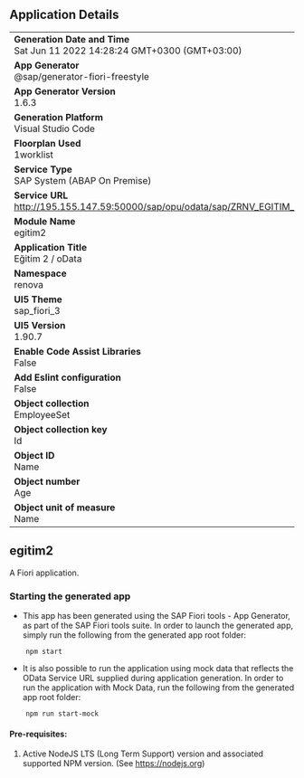 ## Application Details
|               |
| ------------- |
|**Generation Date and Time**<br>Sat Jun 11 2022 14:28:24 GMT+0300 (GMT+03:00)|
|**App Generator**<br>@sap/generator-fiori-freestyle|
|**App Generator Version**<br>1.6.3|
|**Generation Platform**<br>Visual Studio Code|
|**Floorplan Used**<br>1worklist|
|**Service Type**<br>SAP System (ABAP On Premise)|
|**Service URL**<br>http://195.155.147.59:50000/sap/opu/odata/sap/ZRNV_EGITIM_SRV
|**Module Name**<br>egitim2|
|**Application Title**<br>Eğitim 2 / oData|
|**Namespace**<br>renova|
|**UI5 Theme**<br>sap_fiori_3|
|**UI5 Version**<br>1.90.7|
|**Enable Code Assist Libraries**<br>False|
|**Add Eslint configuration**<br>False|
|**Object collection**<br>EmployeeSet|
|**Object collection key**<br>Id|
|**Object ID**<br>Name|
|**Object number**<br>Age|
|**Object unit of measure**<br>Name|

## egitim2

A Fiori application.

### Starting the generated app

-   This app has been generated using the SAP Fiori tools - App Generator, as part of the SAP Fiori tools suite.  In order to launch the generated app, simply run the following from the generated app root folder:

```
    npm start
```

- It is also possible to run the application using mock data that reflects the OData Service URL supplied during application generation.  In order to run the application with Mock Data, run the following from the generated app root folder:

```
    npm run start-mock
```

#### Pre-requisites:

1. Active NodeJS LTS (Long Term Support) version and associated supported NPM version.  (See https://nodejs.org)


